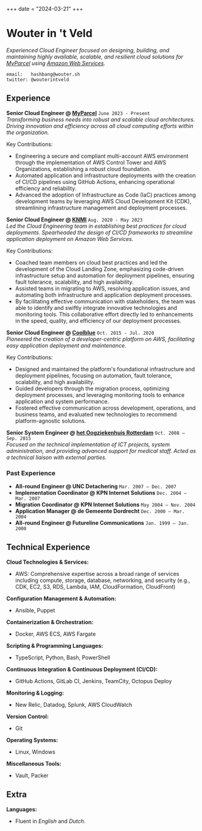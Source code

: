 +++
date = "2024-03-21"
+++

# Wouter in 't Veld

_Experienced Cloud Engineer focused on designing, building, and maintaining highly available, scalable, and resilient cloud solutions for [MyParcel](https://www.myparcel.nl) using [Amazon Web Services](https://aws.amazon.com/)._

```
email:   hashbang@wouter.sh
twitter: @wouterintveld
```

## Experience

**Senior Cloud Engineer @ [MyParcel](https://www.myparcel.nl)** `June 2023 - Present`  
_Transforming business needs into robust and scalable cloud architectures. Driving innovation and efficiency across all cloud computing efforts within the organization._

Key Contributions:

- Engineering a secure and compliant multi-account AWS environment through the implementation of AWS Control Tower and AWS Organizations, establishing a robust cloud foundation.
- Automated application and infrastructure deployments with the creation of CI/CD pipelines using GitHub Actions, enhancing operational efficiency and reliability.
- Advanced the adoption of Infrastructure as Code (IaC) practices among development teams by leveraging AWS Cloud Development Kit (CDK), streamlining infrastructure management and deployment processes.

**Senior Cloud Engineer @ [KNMI](https://www.knmi.nl)** `Aug. 2020 - May 2023`  
_Led the Cloud Engineering team in establishing best practices for cloud deployments. Spearheaded the design of CI/CD frameworks to streamline application deployment on Amazon Web Services._

Key Contributions:

- Coached team members on cloud best practices and led the development of the Cloud Landing Zone, emphasizing code-driven infrastructure setup and automation for deployment pipelines, ensuring fault tolerance, scalability, and high availability.
- Assisted teams in migrating to AWS, resolving application issues, and automating both infrastructure and application deployment processes.
- By facilitating effective communication with stakeholders, the team was able to identify and swiftly integrate innovative technologies and monitoring tools. This collaborative effort directly led to enhancements in the speed, quality, and efficiency of our deployment processes.

**Senior Cloud Engineer @ [Coolblue](https://www.coolblue.nl)** `Oct. 2015 - Jul. 2020`  
_Pioneered the creation of a developer-centric platform on AWS, facilitating easy application deployment and maintenance._

Key Contributions:

- Designed and maintained the platform's foundational infrastructure and deployment pipelines, focusing on automation, fault tolerance, scalability, and high availability.
- Guided developers through the migration process, optimizing deployment processes, and leveraging monitoring tools to enhance application and system performance.
- Fostered effective communication across development, operations, and business teams, and evaluated new technologies to recommend platform-agnostic solutions.

**Senior System Engineer @ [het Oogziekenhuis Rotterdam](https://www.oogziekenhuis.nl)** `Oct. 2008 – Sep. 2015`  
_Focused on the technical implementation of ICT projects, system administration, and providing advanced support for medical staff. Acted as a technical liaison with external parties._

### Past Experience

- **All-round Engineer @ UNC Detachering** `Mar. 2007 – Dec. 2007`
- **Implementation Coordinator @ KPN Internet Solutions** `Dec. 2004 – Mar. 2007`
- **Migration Coordinator @ KPN Internet Solutions** `May 2004 – Nov. 2004`
- **Application Manager @ de Gemeente Dordrecht** `Dec. 2000 – Mar. 2004`
- **All-round Engineer @ Futureline Communications** `Jan. 1999 – Jan. 2000`

## Technical Experience

**Cloud Technologies & Services:**

- AWS: Comprehensive expertise across a broad range of services including compute, storage, database, networking, and security (e.g., CDK, EC2, S3, RDS, Lambda, IAM, CloudFormation, CloudFront)

**Configuration Management & Automation:**

- Ansible, Puppet

**Containerization & Orchestration:**

- Docker, AWS ECS, AWS Fargate

**Scripting & Programming Languages:**

- TypeScript, Python, Bash, PowerShell

**Continuous Integration & Continuous Deployment (CI/CD):**

- GitHub Actions, GitLab CI, Jenkins, TeamCity, Octopus Deploy

**Monitoring & Logging:**

- New Relic, Datadog, Splunk, AWS CloudWatch

**Version Control:**

- Git

**Operating Systems:**

- Linux, Windows

**Miscellaneous Tools:**

- Vault, Packer

## Extra

**Languages:**

- Fluent in _English_ and _Dutch_.
